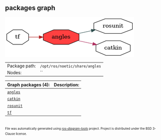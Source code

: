 <!--
File was automatically generated using 'ros-diagram-tools' project.
Project is distributed under the BSD 3-Clause license.
-->

## packages graph

[![angles](angles.png "angles")](angles.png)

|     |     |
| --- | --- |
| Package path: | `/opt/ros/noetic/share/angles` |
| Nodes: | `` |


| Graph packages (4): | Description: |
| ------------------- | ------------ |
| [`angles`](angles.md) |  |
| [`catkin`](catkin.md) |  |
| [`rosunit`](rosunit.md) |  |
| [`tf`](tf.md) |  |


</br>
<font size="1">
File was automatically generated using <a href="https://github.com/anetczuk/ros-diagram-tools"><i>ros-diagram-tools</i></a> project.
Project is distributed under the BSD 3-Clause license.
</font>
